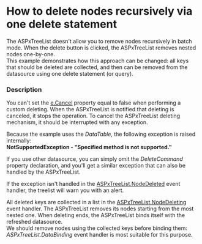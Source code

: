 # How to delete nodes recursively via one delete statement


<p>The ASPxTreeList doesn't allow you to remove nodes recursively in batch mode. When the delete button is clicked, the ASPxTreeList removes nested nodes one-by-one.<br />
This example demonstrates how this approach can be changed: all keys that should be deleted are collected, and then can be removed from the datasource using one delete statement (or query).</p>


<h3>Description</h3>

<p>You can&#39;t set the <a href="http://documentation.devexpress.com/#AspNet/DevExpressWebDataASPxDataDeletingEventArgsMembersTopicAll">e.Cancel</a> property equal to false when performing a custom deleting. When the ASPxTreeList is notified that deleting is canceled, it stops the operation. To cancel the ASPxTreeList deleting mechanism, it should be interrupted with any exception.</p><p>Because the example uses the <i>DataTable</i>, the following exception is raised internally:<br />
<strong>NotSupportedException - &quot;Specified method is not supported.&quot;</strong></p><p>If you use other datasource, you can simply omit the <i>DeleteCommand</i> property declaration, and you&#39;ll get a similar exception that can also be handled by the ASPxTreeList.</p><p>If the exception isn&#39;t handled in the <a href="http://documentation.devexpress.com/#AspNet/DevExpressWebASPxTreeListASPxTreeList_NodeDeletedtopic">ASPxTreeList.NodeDeleted</a> event handler, the treelist will warn you with an alert.</p><p>All deleted keys are collected in a list in the <a href="http://documentation.devexpress.com/#AspNet/DevExpressWebASPxTreeListASPxTreeList_NodeDeletingtopic">ASPxTreeList.NodeDeleting</a> event handler. The ASPxTreeList removes its nodes starting from the most nested one. When deleting ends, the ASPxTreeList binds itself with the refreshed datasource.<br />
We should remove nodes using the collected keys before binding them: <i>ASPxTreeList.DataBinding</i> event handler is most suitable for this purpose.</p>

<br/>


